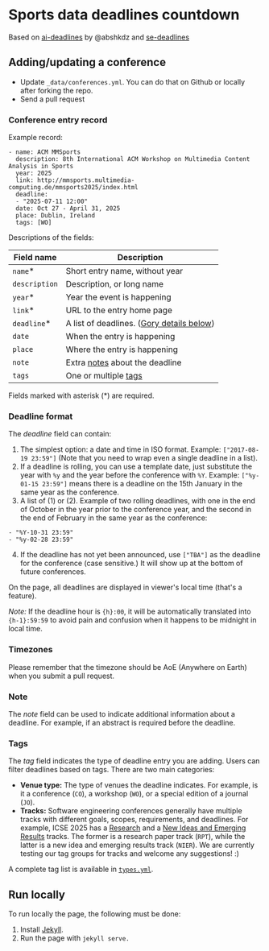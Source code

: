 # Sports data deadlines countdown

Based on [ai-deadlines](https://aideadlin.es) by @abshkdz
and [se-deadlines](https://se-deadlines.github.io)

## Adding/updating a conference

<!-- * Read the data format description below. **Note that the timezone format sign is inverted** (e.g., UTC+7 is written as `Etc/GMT-7`). It's [not a bug][0]. I hate this format too. I'd be happy to move to a different timezone JavaScript library that uses a friendlier format, but I don't have time for that. -->
* Update `_data/conferences.yml`. You can do that on Github or locally after forking the repo.
* Send a pull request

### Conference entry record

Example record:

```
- name: ACM MMSports
  description: 8th International ACM Workshop on Multimedia Content Analysis in Sports
  year: 2025
  link: http://mmsports.multimedia-computing.de/mmsports2025/index.html
  deadline: 
  - "2025-07-11 12:00"
  date: Oct 27 - April 31, 2025
  place: Dublin, Ireland
  tags: [WO]
```

Descriptions of the fields:

| Field name    | Description                                                             |
|---------------|-------------------------------------------------------------------------|
| `name`\*      | Short entry name, without year                 |
| `description` | Description, or long name                      |
| `year`\*      | Year the event is happening                    |
| `link`\*      | URL to the entry home page                     |
| `deadline`\*  | A list of deadlines. ([Gory details below][8]) |
| `date`        | When the entry is happening                    |
| `place`       | Where the entry is happening                   |
| `note`        | Extra [notes][7] about the deadline            |
| `tags`        | One or multiple [tags][3]                      |


Fields marked with asterisk (\*) are required.


### Deadline format

The *deadline* field can contain:

1. The simplest option: a date and time in ISO format. Example: `["2017-08-19 23:59"]` (Note that you need to wrap even a single deadline in a list).
2. If a deadline is rolling, you can use a template date, just substitute the
   year with `%y` and the year before the conference with `%Y`. Example:
   `["%y-01-15 23:59"]` means there is a deadline on the 15th January in the
   same year as the conference.
3. A list of (1) or (2). Example of two rolling deadlines, with one in the end
   of October in the year prior to the conference year, and the second in the
   end of February in the same year as the conference:
  ```
  - "%Y-10-31 23:59"
  - "%y-02-28 23:59"
  ```
4. If the deadline has not yet been announced, use `["TBA"]` as the deadline for the conference (case sensitive.) It will show up at the bottom of future conferences.

On the page, all deadlines are displayed in viewer's local time (that's a feature).

*Note:* If the deadline hour is `{h}:00`, it will be automatically translated into `{h-1}:59:59` to avoid pain and confusion when it happens to be midnight in local time.


### Timezones

Please remember that the timezone should be AoE (Anywhere on Earth) when you submit a pull request.

<!-- The timezone is specified in [tz format][1]. Unlike abbreviations (e.g. EST), these are un-ambiguous. Here are tz codes for some common timezones:

| Common name                   | tz                                                                 |
|-------------------------------|--------------------------------------------------------------------|
| UTC                           | `Etc/UTC`                                                          |
| America Pacific Time          | `America/Los_Angeles`                                              |
| Pacific Standard Time (UTC-8) | `Etc/GMT+8` (Yes, the sign is inverted for some weird reason)      |
| America Eastern Time          | `America/New_York`                                                 |
| Eastern Standard Time (UTC-5) | `Etc/GMT+5`                                                        |
| American Samoa Time (UTC-11)  | `Pacific/Samoa` or `Etc/GMT+11`. This timezone does not use DST.   |
| Aleutian Islands              | `America/Adak`                                                     | -->

### Note

The *note* field can be used to indicate additional information about a deadline. For example, if an abstract is required before the deadline.

### Tags

The *tag* field indicates the type of deadline entry you are adding. Users can filter deadlines based on tags. There are two main categories:

- **Venue type:** The type of venues the deadline indicates. For example, is it a conference (`CO`), a workshop (`WO`), or a special edition of a journal (`JO`).
- **Tracks:** Software engineering conferences generally have multiple tracks with different goals, scopes, requirements, and deadlines. For example, ICSE 2025 has a [Research][5] and a [New Ideas and Emerging Results][6] tracks. The former is a research paper track (`RPT`), while the latter is a new idea and emerging results track (`NIER`). We are currently testing our tag groups for tracks and welcome any suggestions! :)

A complete tag list is available in [`types.yml`][4].

## Run locally

To run locally the page, the following must be done: 

1. Install [Jekyll][9].
2. Run the page with `jekyll serve.`

[0]: https://momentjs.com/timezone/docs/#/zone-object/offset/
[1]: https://en.wikipedia.org/wiki/List_of_tz_database_time_zones
[2]: https://www.timeanddate.com/time/zones/aoe
[3]: #tags
[4]: _data/types.yml
[5]: https://conf.researchr.org/track/icse-2025/icse-2025-research-track
[6]: https://conf.researchr.org/track/icse-2025/icse-2025-nier
[7]: #note
[8]: #deadline-format
[9]: https://jekyllrb.com/
